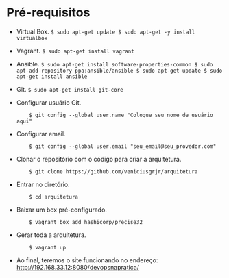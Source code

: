 # Pré-requisitos
  - Virtual Box.
         ```
            $ sudo apt-get update
            $ sudo apt-get -y install virtualbox 
         ```
  - Vagrant.
        ```
        $ sudo apt-get install vagrant
        ```
  - Ansible.
        ```
        $ sudo apt-get install software-properties-common
        $ sudo apt-add-repository ppa:ansible/ansible
        $ sudo apt-get update
        $ sudo apt-get install ansible
        ```

  - Git.
        ```
           $ sudo apt-get install git-core
        ```
  - Configurar usuário Git.
    ```
        $ git config --global user.name "Coloque seu nome de usuário aqui"
    ```
  - Configurar email.
    ```
        $ git config --global user.email "seu_email@seu_provedor.com"
    ```
  - Clonar o repositório com o código para criar a arquitetura.
    ```
        $ git clone https://github.com/veniciusgrjr/arquitetura
    ```

  - Entrar no diretório.
    ```
        $ cd arquitetura
    ```

  - Baixar um box pré-configurado.
    ```
        $ vagrant box add hashicorp/precise32
    ```

  - Gerar toda a arquitetura.
    ```
        $ vagrant up
    ```

  - Ao final, teremos o site funcionando no endereço: http://192.168.33.12:8080/devopsnapratica/ 

